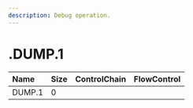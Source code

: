 ```yaml
---
description: Debug operation.
---
```


# .DUMP.1

| Name | Size | ControlChain | FlowControl |
| :--- | :--- | :--- | :--- |
| DUMP.1 | 0 |  |  |

